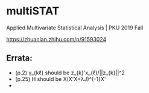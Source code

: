 # multiSTAT
Applied Multivariate Statistical Analysis | PKU 2019 Fall

https://zhuanlan.zhihu.com/p/91593024

## Errata:
- (p.2) γ_{kℓ} should be z_{k}'x_{ℓ}/||z_{k}||^2
- (p.25) H should be X(X'X+λJ)^{-1}X'
- 
